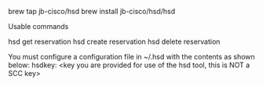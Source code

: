 brew tap jb-cisco/hsd
brew install jb-cisco/hsd/hsd

Usable commands

hsd get reservation
hsd create reservation
hsd delete reservation <reservationid>

You must configure a configuration file in ~/.hsd with the contents as shown below:
hsdkey: <key you are provided for use of the hsd tool, this is NOT a SCC key>
